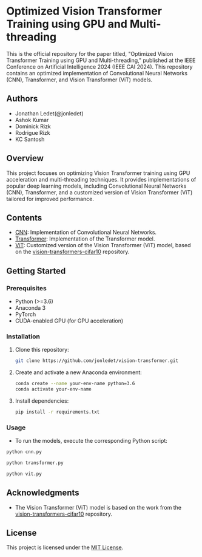 # Optimized Vision Transformer Training using GPU and Multi-threading

This is the official repository for the paper titled, "Optimized Vision Transformer Training using GPU and Multi-threading," published at the IEEE Conference on Artificial Intelligence 2024 (IEEE CAI 2024).  This repository contains an optimized implementation of Convolutional Neural Networks (CNN), Transformer, and Vision Transformer (ViT) models.

## Authors
- Jonathan Ledet(@jonledet)
- Ashok Kumar
- Dominick Rizk
- Rodrigue Rizk
- KC Santosh

## Overview

This project focuses on optimizing Vision Transformer training using GPU acceleration and multi-threading techniques. It provides implementations of popular deep learning models, including Convolutional Neural Networks (CNN), Transformer, and a customized version of Vision Transformer (ViT) tailored for improved performance.

## Contents

- [CNN](cnn.py): Implementation of Convolutional Neural Networks.
- [Transformer](transformer.py): Implementation of the Transformer model.
- [ViT](vit.py): Customized version of the Vision Transformer (ViT) model, based on the [vision-transformers-cifar10](https://github.com/kentaroy47/vision-transformers-cifar10) repository.

## Getting Started

### Prerequisites

- Python (>=3.6)
- Anaconda 3
- PyTorch
- CUDA-enabled GPU (for GPU acceleration)

### Installation

1. Clone this repository:

   ```bash
   git clone https://github.com/jonledet/vision-transformer.git
   ```

2. Create and activate a new Anaconda environment:

   ```bash
   conda create --name your-env-name python=3.6
   conda activate your-env-name
   ```

3. Install dependencies:

   ```bash
   pip install -r requirements.txt
   ```

### Usage

- To run the models, execute the corresponding Python script:

```bash
python cnn.py
```

```bash
python transformer.py
```

```bash
python vit.py
```

## Acknowledgments

- The Vision Transformer (ViT) model is based on the work from the [vision-transformers-cifar10](https://github.com/kentaroy47/vision-transformers-cifar10) repository.

## License

This project is licensed under the [MIT License](LICENSE).
